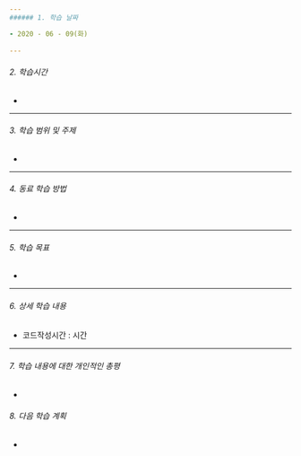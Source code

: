```yaml
---
###### 1. 학습 날짜

- 2020 - 06 - 09(화)
 
---
```

###### 2. 학습시간

- 

---
###### 3. 학습 범위 및 주제

- 

---
###### 4. 동료 학습 방법 

- 

---
###### 5. 학습 목표 

- 

---
###### 6. 상세 학습 내용

- 코드작성시간 :  시간

---

###### 7. 학습 내용에 대한 개인적인 총평

- 

###### 8. 다음 학습 계획

- 